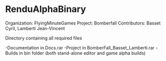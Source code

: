 RenduAlphaBinary
================

Organization: FlyingMinuteGames
Project: Bomberfall
Contributors: Basset Cyril, Lamberti Jean-Vincent

Directory containing all required files

-Documentation in Docs.rar
-Project in BomberFall_Basset_Lamberti.rar
-Builds in bin folder (both stand-alone editor and game alpha builds)
